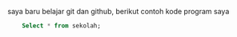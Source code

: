 saya baru belajar  git dan github, berikut contoh kode program saya

```sql
	Select * from sekolah;
```